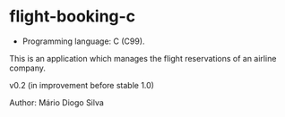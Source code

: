 flight-booking-c
================

- Programming language: C (C99).

This is an application which manages the flight reservations of an airline company.

v0.2 (in improvement before stable 1.0)

Author: Mário Diogo Silva


